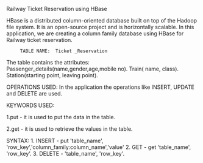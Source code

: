  Railway Ticket Reservation using HBase

  HBase is a distributed column-oriented database
 built on top of the Hadoop file system. It is an
open-source project and is horizontally scalable.
In this application, we are creating a column
family database using HBase for Railway ticket 
reservation.

         TABLE NAME:  Ticket _Reservation

   The table contains the attributes:
            Passenger_details(name,gender,age,mobile no).
            Train( name, class).
            Station(starting point, leaving point).
 
OPERATIONS USED:
     In the application the operations like 
INSERT, UPDATE and DELETE are used.

KEYWORDS USED:

   1.put - it is used to put  the data in the table.

   2.get - it is used to retrieve the values in the 
table.

SYNTAX:
    1. INSERT - put 'table_name', 'row_key','column_family:column_name','value'
    2. GET - get 'table_name', 'row_key'.
    3. DELETE -  'table_name', 'row_key'.
